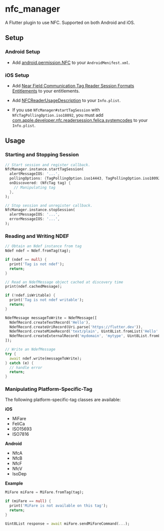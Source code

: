 # nfc_manager

A Flutter plugin to use NFC. Supported on both Android and iOS.

## Setup

### Android Setup

* Add [android.permission.NFC](https://developer.android.com/reference/android/Manifest.permission.html#NFC) to your `AndroidMenifest.xml`.

### iOS Setup

* Add [Near Field Communication Tag Reader Session Formats Entitlements](https://developer.apple.com/documentation/bundleresources/entitlements/com_apple_developer_nfc_readersession_formats) to your entitlements.

* Add [NFCReaderUsageDescription](https://developer.apple.com/documentation/bundleresources/information_property_list/nfcreaderusagedescription) to your `Info.plist`.

* If you use `NfcManager#startTagSession` with `NfcTagPollingOption.iso18092`, you must add [com.apple.developer.nfc.readersession.felica.systemcodes](https://developer.apple.com/documentation/bundleresources/information_property_list/systemcodes) to your `Info.plist`.

## Usage

### Starting and Stopping Session

``` dart
// Start session and register callback.
NfcManager.instance.startTagSession(
  alertMessageIOS: '...',
  pollingOptions: {TagPollingOption.iso14443, TagPollingOption.iso18092, TagPollingOption.iso15693},
  onDiscovered: (NfcTag tag) {
    // Manipulating tag
  },
);

// Stop session and unregister callback.
NfcManager.instance.stopSession(
  alertMessageIOS: '...',
  errorMessageIOS: '...',
);
```

### Reading and Writing NDEF

``` dart
// Obtain an Ndef instance from tag
Ndef ndef = Ndef.fromTag(tag);

if (ndef == null) {
  print('Tag is not ndef');
  return;
}

// Read an NdefMessage object cached at discovery time
print(ndef.cachedMessage);

if (!ndef.isWritable) {
  print('Tag is not ndef writable');
  return;
}

NdefMessage messageToWrite = NdefMessage([
  NdefRecord.createTextRecord('Hello'),
  NdefRecord.createUriRecord(Uri.parse('https://flutter.dev')),
  NdefRecord.createMimeRecord('text/plain', Uint8List.fromList('Hello'.codeUnits)),
  NdefRecord.createExternalRecord('mydomain', 'mytype', Uint8List.fromList('mydata'.codeUnits)),
]);

// Write an NdefMessage
try {
  await ndef.write(messageToWrite);
} catch (e) {
  // handle error
  return;
}
```

### Manipulating Platform-Specific-Tag

The following platform-specific-tag classes are available:

**iOS**

* MiFare
* FeliCa
* ISO15693
* ISO7816

**Android**

* NfcA
* NfcB
* NfcF
* NfcV
* IsoDep

**Example**

``` dart
MiFare miFare = MiFare.fromTag(tag);

if (miFare == null) {
  print('MiFare is not available on this tag');
  return;
}

Uint8List response = await miFare.sendMiFareCommand(...);
```
